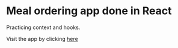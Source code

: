 # Meal ordering app done in React

Practicing context and hooks.

Visit the app by clicking [here](https://admiring-ride-d405ec.netlify.app/)
